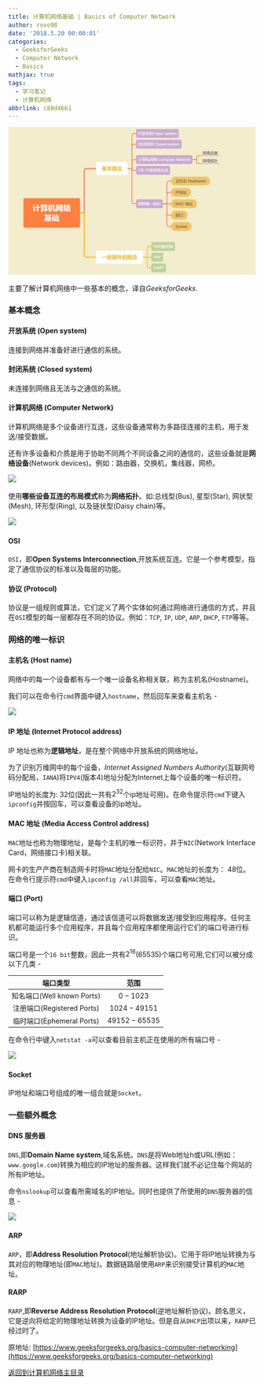 ```yaml
---
title: 计算机网络基础 | Basics of Computer Network
author: rovo98
date: '2018.5.20 00:00:01'
categories:
  - GeeksforGeeks
  - Computer Network
  - Basics
mathjax: true
tags:
  - 学习笔记
  - 计算机网络
abbrlink: c88d46b1
---
```


![](/images/computer-networking/networking-basics.jpg)

主要了解计算机网络中一些基本的概念，译自*GeeksforGeeks*.

<!-- more -->

### 基本概念

#### 开放系统 (Open system)

连接到网络并准备好进行通信的系统。

#### 封闭系统 (Closed system)

未连接到网络且无法与之通信的系统。

#### 计算机网络 (Computer Network)

计算机网络是多个设备进行互连，这些设备通常称为多路径连接的主机，用于发送/接受数据。

还有许多设备和介质是用于协助不同两个不同设备之间的通信的，这些设备就是**网络设备**(Network devices)。例如：路由器，交换机，集线器，网桥。

![](Computer-Networking-Diagram.png)

使用**哪些设备互连的布局模式**称为**网络拓扑**。如:总线型(Bus), 星型(Star), 网状型(Mesh), 环形型(Ring), 以及链状型(Daisy chain)等。

![](Network-Topology-Diagram.png)
#### OSI

``OSI``，即**Open Systems Interconnection**,开放系统互连。它是一个参考模型，指定了通信协议的标准以及每层的功能。

#### 协议 (Protocol)

协议是一组规则或算法，它们定义了两个实体如何通过网络进行通信的方式，并且在``OSI``模型的每一层都存在不同的协议。例如：``TCP``, ``IP``, ``UDP``, ``ARP``, ``DHCP``, ``FTP``等等。

### 网络的唯一标识

#### 主机名 (Host name)

网络中的每一个设备都有与一个唯一设备名称相关联，称为主机名(Hostname)。

我们可以在命令行``cmd``界面中键入``hostname``，然后回车来查看主机名 - 

![](hostname.png)

#### IP 地址 (Internet Protocol address)

IP 地址也称为**逻辑地址**，是在整个网络中开放系统的网络地址。

为了识别万维网中的每个设备，*Internet Assigned Numbers Authority*(互联网号码分配局，``IANA``)将``IPV4``(版本4)地址分配为Internet上每个设备的唯一标识符。

IP地址的长度为: 32位(因此一共有$2^32$个ip地址可用)。在命令提示符``cmd``下键入``ipconfig``并按回车，可以查看设备的ip地址。

#### MAC 地址 (Media Access Control address)

``MAC``地址也称为物理地址，是每个主机的唯一标识符，并于``NIC``(Network Interface Card，网络接口卡)相关联。

网卡的生产产商在制造网卡时将``MAC``地址分配给``NIC``。``MAC``地址的长度为： 48位。在命令行提示符``cmd``中键入``ipconfig /all``并回车，可以查看``MAC``地址。

#### 端口 (Port)

端口可以称为是逻辑信道，通过该信道可以将数据发送/接受到应用程序。任何主机都可能运行多个应用程序，并且每个应用程序都使用运行它们的端口号进行标识。

端口号是一个``16 bit``整数，因此一共有$2^16$(65535)个端口号可用,它们可以被分成以下几类 - 

|端口类型|范围|
|:---:|:----:|
|知名端口(Well known Ports)|$0 - 1023$|
|注册端口(Registered Ports)|$1024 - 49151$|
|临时端口(Ephemeral Ports)|$49152 - 65535$|

在命令行中键入``netstat -a``可以查看目前主机正在使用的所有端口号 - 

![](ports.png)

#### Socket

IP地址和端口号组成的唯一组合就是``Socket``。

### 一些额外概念

#### DNS 服务器

``DNS``,即**Domain Name system**,域名系统。``DNS``是将Web地址h或URL(例如： ``www.google.com``)转换为相应的IP地址的服务器。这样我们就不必记住每个网站的所有IP地址。

命令``nslookup``可以查看所需域名的IP地址。同时也提供了所使用的``DNS``服务器的信息 - 

![](dns.png)

#### ARP

``ARP``，即**Address Resolution Protocol**(地址解析协议)。它用于将IP地址转换为与其对应的物理地址(即``MAC``地址)。数据链路层使用``ARP``来识别接受计算机的``MAC``地址。

#### RARP

``RARP``,即**Reverse Address Resolution Protocol**(逆地址解析协议)。顾名思义，它是逆向将给定的物理地址转换为设备的IP地址。但是自从``DHCP``出项以来，``RARP``已经过时了。

原地址: [https://www.geeksforgeeks.org/basics-computer-networking](https://www.geeksforgeeks.org/basics-computer-networking)

[返回到计算机网络主目录](/posts/7fc520f1)
